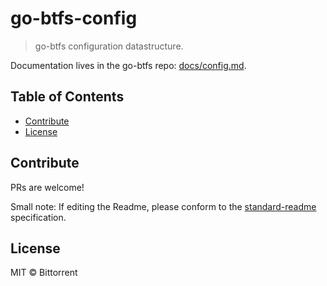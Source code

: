 go-btfs-config
==================

> go-btfs configuration datastructure.

Documentation lives in the go-btfs repo: [docs/config.md](https://github.com/bittorrent/go-btfs/blob/master/docs/config.md).

## Table of Contents

- [Contribute](#contribute)
- [License](#license)

## Contribute

PRs are welcome!

Small note: If editing the Readme, please conform to the [standard-readme](https://github.com/RichardLitt/standard-readme) specification.

## License

MIT © Bittorrent
